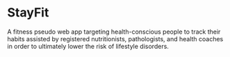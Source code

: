 # StayFit
A fitness pseudo web app targeting health-conscious people to track their habits assisted by registered nutritionists, pathologists, and health coaches in order to ultimately lower the risk of lifestyle disorders.
